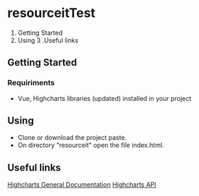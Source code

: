 # resourceitTest

1. Getting Started
2. Using
3 .Useful links

## Getting Started
 ### Requiriments
 - Vue, Highcharts libraries (updated) installed in your project

## Using
  - Clone or download the project paste.
  - On directory "resourceit" open the file index.html.
  
## Useful links
[Highcharts General Documentation](https://www.highcharts.com/docs)
[Highcharts API](https://api.highcharts.com/highcharts/)
